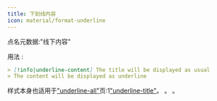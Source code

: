 ```yaml
---
title: 下划线内容
icon: material/format-underline
---
```


点名元数据:"线下内容"

用法 :
```md
> [!info|underline-content] The title will be displayed as usual
> The content will be displayed as underline
```

样式本身也适用于["underline-all"](../combined-styling/page-22.md)页:1["underline-title"](../title-styling/page-22.md)。 。 。